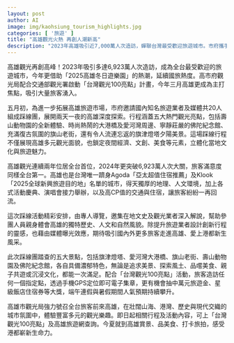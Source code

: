 ```yaml
---
layout: post
author: AI
image: img/kaohsiung_tourism_highlights.jpg
categories: [ '旅遊' ]
title: "高雄觀光火熱 再創人潮新高"
description: "2023年高雄吸引近7,000萬人次造訪，蟬聯台灣最受歡迎旅遊城市。市府攜手業者推動『台灣觀光100亮點』及精采踩線行程，帶領旅客深度體驗壽山動物園、愛河灣大港橋、佛陀紀念館、旗山老街與旗津燈塔夕陽等五大必訪景點，強化夜間經濟、美食及文創魅力。高雄以豐富人文、地理及CP值高的住宿交通，連續兩年旅遊人次全台第一，入選Agoda及Klook國際推薦，歡迎旅客夏日暢遊高雄、感受港都新風貌。"
---
```

高雄觀光再創高峰！2023年吸引多達6,923萬人次造訪，成為全台最受歡迎的旅遊城市，今年更借助「2025高雄冬日遊樂園」的熱潮，延續國旅熱度。高市府觀光局配合交通部觀光署啟動「台灣觀光100亮點」計畫，今年三月高雄更成為主打焦點，吸引大量旅客湧入。

五月初，為進一步拓展高雄旅遊市場，市府邀請國內知名旅遊業者及媒體共20人組成踩線團，展開兩天一夜的高雄深度探索。行程涵蓋五大熱門觀光亮點，包括壽山動物園的全新體驗、時尚熱鬧的大港橋及愛河灣周邊、寧靜莊嚴的佛陀紀念館、充滿復古氛圍的旗山老街，還有令人流連忘返的旗津燈塔夕陽美景。這場踩線行程不僅展現高雄多元觀光面貌，也鎖定夜間經濟、文創、美食等元素，立體化當地文化與旅遊魅力。

高雄觀光連續兩年位居全台首位，2024年更突破6,923萬人次大關，旅客滿意度同樣全台第一。高雄也是台灣唯一躋身Agoda「亞太超值住宿推薦」及Klook「2025全球新興旅遊目的地」名單的城市，得天獨厚的地理、人文環境，加上各式活動慶典、演唱會接力舉辦，以及高CP值的交通與住宿，讓旅客紛紛一再回流。

這次踩線活動精彩安排，由專人導覽，邀集在地文史及觀光業者深入解說，幫助參團人員親身體會高雄的獨特歷史、人文和自然風貌。除提升旅遊業者設計創新行程的靈感，也藉由媒體曝光效應，期待吸引國內外更多旅客走進高雄、愛上港都新生風采。

此次踩線團踏查的五大景點，包括旗津燈塔、愛河灣大港橋、旗山老街、壽山動物園及佛陀紀念館，各自具備濃郁特色，無論是追求美景、探索風土、品嚐美食、親子共遊或沉浸文化，都能一次滿足。配合「台灣觀光100亮點」活動，旅客造訪任何一個指定點，透過手機GPS定位即可電子集章，更有機會抽中萬元旅遊金、星級飯店住宿券等大獎，端午連假與暑假期間人氣預期持續攀升。

高雄市觀光局強力號召全台旅客前來高雄，在壯闊山海、港灣、歷史與現代交織的城市氛圍中，體驗豐富多元的觀光樂趣。即日起相關行程及活動內容，可上「台灣觀光100亮點」及高雄旅遊網查詢。今夏就到高雄賞景、品美食、打卡旅拍，感受港都嶄新生命力。